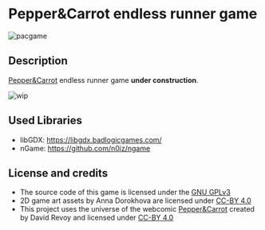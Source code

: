 Pepper&Carrot endless runner game
==========================================

![pacgame](documents/Pepper_And_Carrot_Running_Game.png "Pepper&Carrot endless runner game")

Description
------------
[Pepper&Carrot](http://www.peppercarrot.com/) endless runner game **under construction**.

![wip](documents/screenshot_WIP.png "Pepper&Carrot endless runner game - WIP screenshot of current game version")

Used Libraries
------------
- libGDX:  https://libgdx.badlogicgames.com/
- nGame:  https://github.com/n0iz/ngame

License and credits
-------------------

- The source code of this game is licensed under the [GNU GPLv3](http://www.gnu.org/licenses/gpl-3.0.html)
- 2D game art assets by Anna Dorokhova are licensed under [CC-BY 4.0](https://creativecommons.org/licenses/by/4.0/)
- This project uses the universe of the webcomic [Pepper&Carrot](http://www.peppercarrot.com) created by David Revoy and licensed under [CC-BY 4.0](https://creativecommons.org/licenses/by/4.0/)
